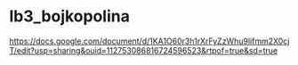 # lb3_bojkopolina
https://docs.google.com/document/d/1KA1O60r3h1rXrFyZzWhu9lifmm2X0cjT/edit?usp=sharing&ouid=112753086816724596523&rtpof=true&sd=true

